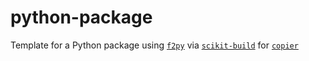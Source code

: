 # python-package

Template for a Python package using [`f2py`](https://numpy.org/doc/stable/f2py/) via [`scikit-build`](https://scikit-build.readthedocs.io/en/latest/) for [`copier`](https://github.com/copier-org/copier)

